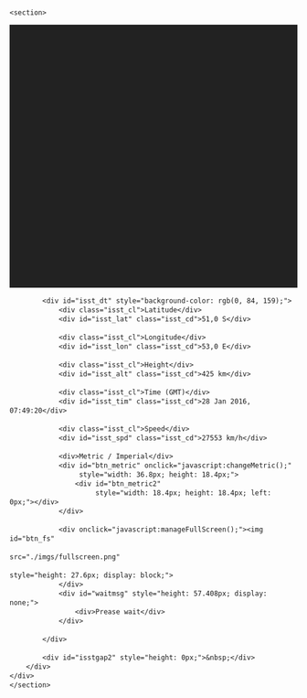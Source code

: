 
<article>
    <header>        
        <script type="text/javascript" src="./js/iss/tracker_cut.js"></script>
        <!--<script type="text/javascript" charset="UTF-8" src="./js/iss/common.js"></script>-->
		<script type="text/javascript" src="./js/iss/issviewinit.js"></script>
    </header>

    <section>
<div id="cover" style="display: none; height: 517.5px; max-width: 920px; width: 920px;">
        <div id="errmsg"></div>
    </div>
    <div id="isst" style="display: block;">
        <div id="isstwp">
            <div id="isstgap" style="height: 0px;">&nbsp;</div>
            <div id="isst_ls" style="height: 460px; background-color: rgb(34, 34, 34);">
                <canvas id="isst_map" style="z-index:0;" width="920" height="460"></canvas>
            </div>

            <div id="isst_dt" style="background-color: rgb(0, 84, 159);">
                <div class="isst_cl">Latitude</div>
                <div id="isst_lat" class="isst_cd">51,0 S</div>

                <div class="isst_cl">Longitude</div>
                <div id="isst_lon" class="isst_cd">53,0 E</div>

                <div class="isst_cl">Height</div>
                <div id="isst_alt" class="isst_cd">425 km</div>

                <div class="isst_cl">Time (GMT)</div>
                <div id="isst_tim" class="isst_cd">28 Jan 2016, 07:49:20</div>

                <div class="isst_cl">Speed</div>
                <div id="isst_spd" class="isst_cd">27553 km/h</div>

                <div>Metric / Imperial</div>
                <div id="btn_metric" onclick="javascript:changeMetric();"
                     style="width: 36.8px; height: 18.4px;">
                    <div id="btn_metric2"
                         style="width: 18.4px; height: 18.4px; left: 0px;"></div>
                </div>

                <div onclick="javascript:manageFullScreen();"><img id="btn_fs"
                                                                   src="./imgs/fullscreen.png"
                                                                   style="height: 27.6px; display: block;">
                </div>
                <div id="waitmsg" style="height: 57.408px; display: none;">
                    <div>Prease wait</div>
                </div>

            </div>

            <div id="isstgap2" style="height: 0px;">&nbsp;</div>
        </div>        
    </div>    
    </section>
</article>


